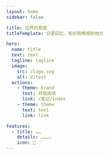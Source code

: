 ```yaml
---
layout: home
sidebar: false

title: 边界的宽度
titleTemplate: 记录回忆，知识和畅想的地方

hero:
  name: title
  text: text
  tagline: tagline
  image:
    src: /logo.svg
    alt: Vitest
  actions:
    - theme: brand
      text: 开始阅读
      link: /笔记/index
    - theme: theme
      text: text
      link: link

features:
  - title: ……
    details: …………
    icon: 🌈
---
```


<HomePage />
